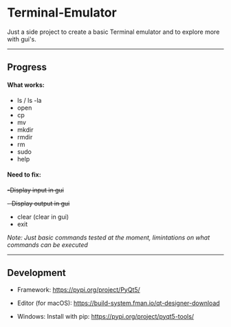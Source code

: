 # Terminal-Emulator

Just a side project to create a basic Terminal emulator and to explore more with gui's.

---
## Progress

#### What works:
- ls / ls -la
- open
- cp
- mv
- mkdir
- rmdir
- rm
- sudo
- help

#### Need to fix:
~~-Display input in gui~~

~~- Display output in gui~~
- clear (clear in gui)
- exit

*Note: Just basic commands tested at the moment, limintations on what commands can be executed*

-----------------------------------------------------------
## Development

- Framework: https://pypi.org/project/PyQt5/

- Editor (for macOS): https://build-system.fman.io/qt-designer-download
- Windows: Install with pip: https://pypi.org/project/pyqt5-tools/
